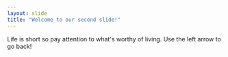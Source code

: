 ```yaml
---
layout: slide
title: "Welcome to our second slide!"
---
```

Life is short so pay attention to what's worthy of living.
Use the left arrow to go back!
